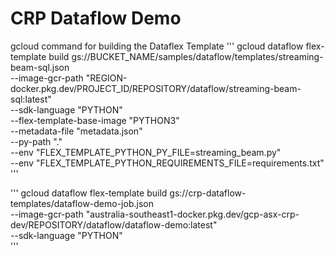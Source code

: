 # CRP Dataflow Demo

gcloud command for building the Dataflex Template
'''
  gcloud dataflow flex-template build gs://BUCKET_NAME/samples/dataflow/templates/streaming-beam-sql.json \
     --image-gcr-path "REGION-docker.pkg.dev/PROJECT_ID/REPOSITORY/dataflow/streaming-beam-sql:latest" \
     --sdk-language "PYTHON" \
     --flex-template-base-image "PYTHON3" \
     --metadata-file "metadata.json" \
     --py-path "." \
     --env "FLEX_TEMPLATE_PYTHON_PY_FILE=streaming_beam.py" \
     --env "FLEX_TEMPLATE_PYTHON_REQUIREMENTS_FILE=requirements.txt"
'''

'''
  gcloud dataflow flex-template build gs://crp-dataflow-templates/dataflow-demo-job.json \
     --image-gcr-path "australia-southeast1-docker.pkg.dev/gcp-asx-crp-dev/REPOSITORY/dataflow/dataflow-demo:latest" \
     --sdk-language "PYTHON" \
'''